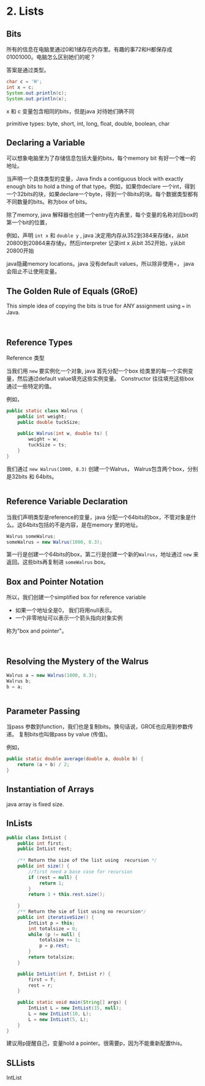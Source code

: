 # 2. Lists

## Bits <a href="#the-mystery-of-the-walrus" id="the-mystery-of-the-walrus"></a>

所有的信息在电脑里通过0和1储存在内存里。有趣的事72和H都保存成01001000。电脑怎么区别她们的呢？

答案是通过类型。

```java
char c = 'H';
int x = c;
System.out.println(c);
System.out.println(x);
```

x 和 c 变量包含相同的bits，但是java 对待她们确不同

primitive types: byte, short, int, long, float, double, boolean, char

## Declaring a Variable

可以想象电脑里为了存储信息包括大量的bits，每个memory bit 有好一个唯一的地址。

当声明一个具体类型的变量，Java finds a contiguous block with exactly enough bits to hold a thing of that type。例如，如果你declare 一个int，得到一个32bits的块，如果declare一个byte，得到一个8bits的块。每个数据类型都有不同数量的bits。称为box of bits。

除了memory, java 解释器也创建一个entry在内表里，每个变量的名称对应box的第一个bit的位置，

&#x20;例如，声明 `int x` 和 `double y` , java 决定用内存从352到384来存储x，从bit 20800到20864来存储y。然后interpreter 记录int x 从bit 352开始，y从bit 20800开始

java隐藏memory locations。java 没有default values，所以除非使用=， java会阻止不让使用变量。

## The Golden Rule of Equals (GRoE)

This simple idea of copying the bits is true for ANY assignment using `=` in Java.

<figure><img src=".gitbook/assets/WeChat99e587efb618aff5c93b67b4d583fcee.jpg" alt=""><figcaption></figcaption></figure>

<figure><img src=".gitbook/assets/WeChatffa17d69a7e35423f591818f4539765f.jpg" alt=""><figcaption></figcaption></figure>

## Reference Types

Reference 类型

当我们用 `new` 要实例化一个对象, java 首先分配一个box 给类里的每一个实例变量，然后通过default value填充这些实例变量。 Constructor 往往填充这些box通过一些特定的值。

例如，

```java
public static class Walrus {
    public int weight;
    public double tuckSize;
    
    public Walrus(int w, double ts) {
        weight = w;
        tuckSize = ts;
    }
}
```

我们通过 `new Walrus(1000, 8.3)` 创建一个Walrus， Walrus包含两个box，分别是32bits 和  64bits。

<figure><img src=".gitbook/assets/image (3).png" alt=""><figcaption></figcaption></figure>

## Reference Variable Declaration

当我们声明类型是reference的变量，java 分配一个64bits的box，不管对象是什么。这64bits包括的不是内容，是在memory 里的地址。

```java
Walrus someWalrus;
someWalrus = new Walrus(1000, 8.3);
```

第一行是创建一个64bits的box，第二行是创建一个新的`Walrus`，地址通过 `new` 来返回。这些bits再复制进 `someWalrus` box。

## Box and Pointer Notation

所以，我们创建一个simplified box for reference variable

* 如果一个地址全是0， 我们将用null表示。
* 一个非零地址可以表示一个箭头指向对象实例

称为"box and pointer"。

<figure><img src=".gitbook/assets/image.png" alt=""><figcaption></figcaption></figure>

<figure><img src=".gitbook/assets/image (1).png" alt=""><figcaption></figcaption></figure>

## Resolving the Mystery of the Walrus

```java
Walrus a = new Walrus(1000, 8.3);
Walrus b;
b = a;
```

<figure><img src=".gitbook/assets/image (2).png" alt=""><figcaption></figcaption></figure>

## Parameter Passing

当pass 参数到function，我们也是复制bits。换句话说，GROE也应用到参数传递。 复制bits也叫做pass by value (传值)。

例如，

```java
public static double average(double a, double b) {
    return (a + b) / 2;
}
```



## Instantiation of Arrays

java array is fixed size.



## InLists

```java
public class IntList {
    public int first;
    public IntList rest;
    
    /** Return the size of the list using  recursion */
    public int size() {
        //first need a base case for recursion
        if (rest = null) {
            return 1;
        }
        return 1 + this.rest.size();
    
    }
    /** Return the sie of list using no recursion*/
    public int iterativeSize() {
        IntList p = this;
        int totalsize = 0;
        while (p != null) {
            totalsize += 1;
            p = p.rest;
        }
        return totalsize;
    }

    public IntList(int f, IntList r) {
        first = f;
        rest = r;
    }
    
    public static void main(String[] args) {
        IntList L = new IntList(15, null);
        L = new IntList(10, L);
        L = new IntList(5, L);
    }
}

```

建议用p提醒自己，变量hold a pointer。很需要p，因为不能重新配置this。



## SLLists

IntList&#x20;



















